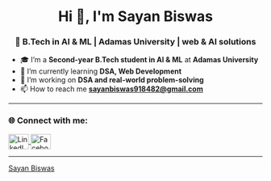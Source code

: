 <h1 align="center">Hi 👋, I'm Sayan Biswas</h1>
<h3 align="center">🚀 B.Tech in AI & ML | Adamas University | web & AI solutions</h3>

- 🎓 I’m a **Second-year B.Tech student in AI & ML** at **Adamas University**
- 🌱 I’m currently learning **DSA, Web Development**
- 🔭 I’m working on **DSA and real-world problem-solving**
- 📫 How to reach me **sayanbiswas918482@gmail.com**

---

<h3 align="left">🌐 Connect with me:</h3>
<p align="left">
  <a href="https://www.linkedin.com/in/sayan-biswas-427178296/" target="_blank">
    <img align="center" src="https://raw.githubusercontent.com/rahuldkjain/github-profile-readme-generator/master/src/images/icons/Social/linked-in-alt.svg" alt="LinkedIn" height="30" width="40" />
  </a>
  <a href="https://www.facebook.com/profile.php?id=100042011891029" target="_blank">
    <img align="center" src="https://upload.wikimedia.org/wikipedia/commons/5/51/Facebook_f_logo_%282019%29.svg" alt="Facebook" height="30" width="40" />
  </a>
</p>

---
<div class="badge-base LI-profile-badge" data-locale="en_US" data-size="large" data-theme="dark" data-type="HORIZONTAL" data-vanity="sayan-biswas-427178296" data-version="v1"><a class="badge-base__link LI-simple-link" href="https://in.linkedin.com/in/sayan-biswas-427178296?trk=profile-badge">Sayan Biswas</a></div>
              

